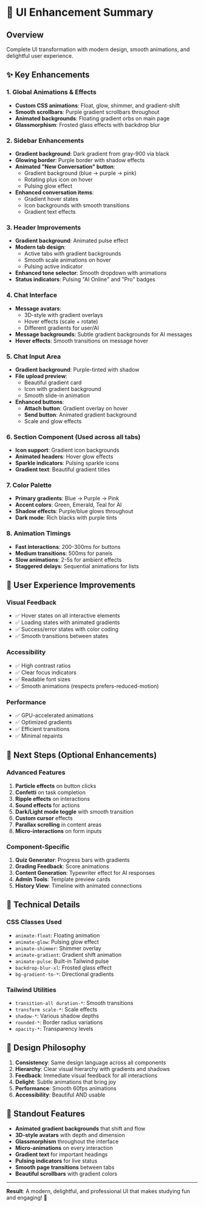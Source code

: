 # 🎨 UI Enhancement Summary

## Overview
Complete UI transformation with modern design, smooth animations, and delightful user experience.

## ✨ Key Enhancements

### 1. **Global Animations & Effects**
- **Custom CSS animations**: Float, glow, shimmer, and gradient-shift
- **Smooth scrollbars**: Purple gradient scrollbars throughout
- **Animated backgrounds**: Floating gradient orbs on main page
- **Glassmorphism**: Frosted glass effects with backdrop blur

### 2. **Sidebar Enhancements**
- **Gradient background**: Dark gradient from gray-900 via black
- **Glowing border**: Purple border with shadow effects
- **Animated "New Conversation" button**: 
  - Gradient background (blue → purple → pink)
  - Rotating plus icon on hover
  - Pulsing glow effect
- **Enhanced conversation items**:
  - Gradient hover states
  - Icon backgrounds with smooth transitions
  - Gradient text effects

### 3. **Header Improvements**
- **Gradient background**: Animated pulse effect
- **Modern tab design**:
  - Active tabs with gradient backgrounds
  - Smooth scale animations on hover
  - Pulsing active indicator
- **Enhanced tone selector**: Smooth dropdown with animations
- **Status indicators**: Pulsing "AI Online" and "Pro" badges

### 4. **Chat Interface**
- **Message avatars**: 
  - 3D-style with gradient overlays
  - Hover effects (scale + rotate)
  - Different gradients for user/AI
- **Message backgrounds**: Subtle gradient backgrounds for AI messages
- **Hover effects**: Smooth transitions on message hover

### 5. **Chat Input Area**
- **Gradient background**: Purple-tinted with shadow
- **File upload preview**:
  - Beautiful gradient card
  - Icon with gradient background
  - Smooth slide-in animation
- **Enhanced buttons**:
  - **Attach button**: Gradient overlay on hover
  - **Send button**: Animated gradient background
  - Scale and glow effects

### 6. **Section Component** (Used across all tabs)
- **Icon support**: Gradient icon backgrounds
- **Animated headers**: Hover glow effects
- **Sparkle indicators**: Pulsing sparkle icons
- **Gradient text**: Beautiful gradient titles

### 7. **Color Palette**
- **Primary gradients**: Blue → Purple → Pink
- **Accent colors**: Green, Emerald, Teal for AI
- **Shadow effects**: Purple/blue glows throughout
- **Dark mode**: Rich blacks with purple tints

### 8. **Animation Timings**
- **Fast interactions**: 200-300ms for buttons
- **Medium transitions**: 500ms for panels
- **Slow animations**: 2-5s for ambient effects
- **Staggered delays**: Sequential animations for lists

## 🎯 User Experience Improvements

### Visual Feedback
- ✅ Hover states on all interactive elements
- ✅ Loading states with animated gradients
- ✅ Success/error states with color coding
- ✅ Smooth transitions between states

### Accessibility
- ✅ High contrast ratios
- ✅ Clear focus indicators
- ✅ Readable font sizes
- ✅ Smooth animations (respects prefers-reduced-motion)

### Performance
- ✅ GPU-accelerated animations
- ✅ Optimized gradients
- ✅ Efficient transitions
- ✅ Minimal repaints

## 🚀 Next Steps (Optional Enhancements)

### Advanced Features
1. **Particle effects** on button clicks
2. **Confetti** on task completion
3. **Ripple effects** on interactions
4. **Sound effects** for actions
5. **Dark/Light mode toggle** with smooth transition
6. **Custom cursor** effects
7. **Parallax scrolling** in content areas
8. **Micro-interactions** on form inputs

### Component-Specific
1. **Quiz Generator**: Progress bars with gradients
2. **Grading Feedback**: Score animations
3. **Content Generation**: Typewriter effect for AI responses
4. **Admin Tools**: Template preview cards
5. **History View**: Timeline with animated connections

## 📝 Technical Details

### CSS Classes Used
- `animate-float`: Floating animation
- `animate-glow`: Pulsing glow effect
- `animate-shimmer`: Shimmer overlay
- `animate-gradient`: Gradient shift animation
- `animate-pulse`: Built-in Tailwind pulse
- `backdrop-blur-xl`: Frosted glass effect
- `bg-gradient-to-*`: Directional gradients

### Tailwind Utilities
- `transition-all duration-*`: Smooth transitions
- `transform scale-*`: Scale effects
- `shadow-*`: Various shadow depths
- `rounded-*`: Border radius variations
- `opacity-*`: Transparency levels

## 🎨 Design Philosophy

1. **Consistency**: Same design language across all components
2. **Hierarchy**: Clear visual hierarchy with gradients and shadows
3. **Feedback**: Immediate visual feedback for all interactions
4. **Delight**: Subtle animations that bring joy
5. **Performance**: Smooth 60fps animations
6. **Accessibility**: Beautiful AND usable

## 🌟 Standout Features

- **Animated gradient backgrounds** that shift and flow
- **3D-style avatars** with depth and dimension
- **Glassmorphism** throughout the interface
- **Micro-animations** on every interaction
- **Gradient text** for important headings
- **Pulsing indicators** for live status
- **Smooth page transitions** between tabs
- **Beautiful scrollbars** with gradient colors

---

**Result**: A modern, delightful, and professional UI that makes studying fun and engaging! 🎉
